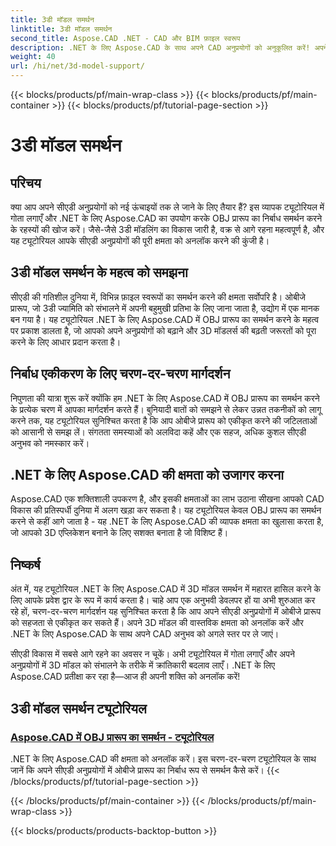 ```yaml
---
title: 3डी मॉडल समर्थन
linktitle: 3डी मॉडल समर्थन
second_title: Aspose.CAD .NET - CAD और BIM फ़ाइल स्वरूप
description: .NET के लिए Aspose.CAD के साथ अपने CAD अनुप्रयोगों को अनुकूलित करें! अपने 3डी मॉडल की पूरी क्षमता को अनलॉक करते हुए, ओबीजे प्रारूप का निर्बाध रूप से समर्थन करने की कला में महारत हासिल करें।
weight: 40
url: /hi/net/3d-model-support/
---
```


{{< blocks/products/pf/main-wrap-class >}}
{{< blocks/products/pf/main-container >}}
{{< blocks/products/pf/tutorial-page-section >}}

# 3डी मॉडल समर्थन


## परिचय

क्या आप अपने सीएडी अनुप्रयोगों को नई ऊंचाइयों तक ले जाने के लिए तैयार हैं? इस व्यापक ट्यूटोरियल में गोता लगाएँ और .NET के लिए Aspose.CAD का उपयोग करके OBJ प्रारूप का निर्बाध समर्थन करने के रहस्यों की खोज करें। जैसे-जैसे 3डी मॉडलिंग का विकास जारी है, वक्र से आगे रहना महत्वपूर्ण है, और यह ट्यूटोरियल आपके सीएडी अनुप्रयोगों की पूरी क्षमता को अनलॉक करने की कुंजी है।

## 3डी मॉडल समर्थन के महत्व को समझना

सीएडी की गतिशील दुनिया में, विभिन्न फ़ाइल स्वरूपों का समर्थन करने की क्षमता सर्वोपरि है। ओबीजे प्रारूप, जो 3डी ज्यामिति को संभालने में अपनी बहुमुखी प्रतिभा के लिए जाना जाता है, उद्योग में एक मानक बन गया है। यह ट्यूटोरियल .NET के लिए Aspose.CAD में OBJ प्रारूप का समर्थन करने के महत्व पर प्रकाश डालता है, जो आपको अपने अनुप्रयोगों को बढ़ाने और 3D मॉडलर्स की बढ़ती जरूरतों को पूरा करने के लिए आधार प्रदान करता है।

## निर्बाध एकीकरण के लिए चरण-दर-चरण मार्गदर्शन

निपुणता की यात्रा शुरू करें क्योंकि हम .NET के लिए Aspose.CAD में OBJ प्रारूप का समर्थन करने के प्रत्येक चरण में आपका मार्गदर्शन करते हैं। बुनियादी बातों को समझने से लेकर उन्नत तकनीकों को लागू करने तक, यह ट्यूटोरियल सुनिश्चित करता है कि आप ओबीजे प्रारूप को एकीकृत करने की जटिलताओं को आसानी से समझ लें। संगतता समस्याओं को अलविदा कहें और एक सहज, अधिक कुशल सीएडी अनुभव को नमस्कार करें।

## .NET के लिए Aspose.CAD की क्षमता को उजागर करना

Aspose.CAD एक शक्तिशाली उपकरण है, और इसकी क्षमताओं का लाभ उठाना सीखना आपको CAD विकास की प्रतिस्पर्धी दुनिया में अलग खड़ा कर सकता है। यह ट्यूटोरियल केवल OBJ प्रारूप का समर्थन करने से कहीं आगे जाता है - यह .NET के लिए Aspose.CAD की व्यापक क्षमता का खुलासा करता है, जो आपको 3D एप्लिकेशन बनाने के लिए सशक्त बनाता है जो विशिष्ट हैं।

## निष्कर्ष

अंत में, यह ट्यूटोरियल .NET के लिए Aspose.CAD में 3D मॉडल समर्थन में महारत हासिल करने के लिए आपके प्रवेश द्वार के रूप में कार्य करता है। चाहे आप एक अनुभवी डेवलपर हों या अभी शुरुआत कर रहे हों, चरण-दर-चरण मार्गदर्शन यह सुनिश्चित करता है कि आप अपने सीएडी अनुप्रयोगों में ओबीजे प्रारूप को सहजता से एकीकृत कर सकते हैं। अपने 3D मॉडल की वास्तविक क्षमता को अनलॉक करें और .NET के लिए Aspose.CAD के साथ अपने CAD अनुभव को अगले स्तर पर ले जाएं।

सीएडी विकास में सबसे आगे रहने का अवसर न चूकें। अभी ट्यूटोरियल में गोता लगाएँ और अपने अनुप्रयोगों में 3D मॉडल को संभालने के तरीके में क्रांतिकारी बदलाव लाएँ। .NET के लिए Aspose.CAD प्रतीक्षा कर रहा है—आज ही अपनी शक्ति को अनलॉक करें!
## 3डी मॉडल समर्थन ट्यूटोरियल
### [Aspose.CAD में OBJ प्रारूप का समर्थन - ट्यूटोरियल](./supporting-obj-format-in-aspose-cad/)
.NET के लिए Aspose.CAD की क्षमता को अनलॉक करें। इस चरण-दर-चरण ट्यूटोरियल के साथ जानें कि अपने सीएडी अनुप्रयोगों में ओबीजे प्रारूप का निर्बाध रूप से समर्थन कैसे करें।
{{< /blocks/products/pf/tutorial-page-section >}}

{{< /blocks/products/pf/main-container >}}
{{< /blocks/products/pf/main-wrap-class >}}

{{< blocks/products/products-backtop-button >}}
